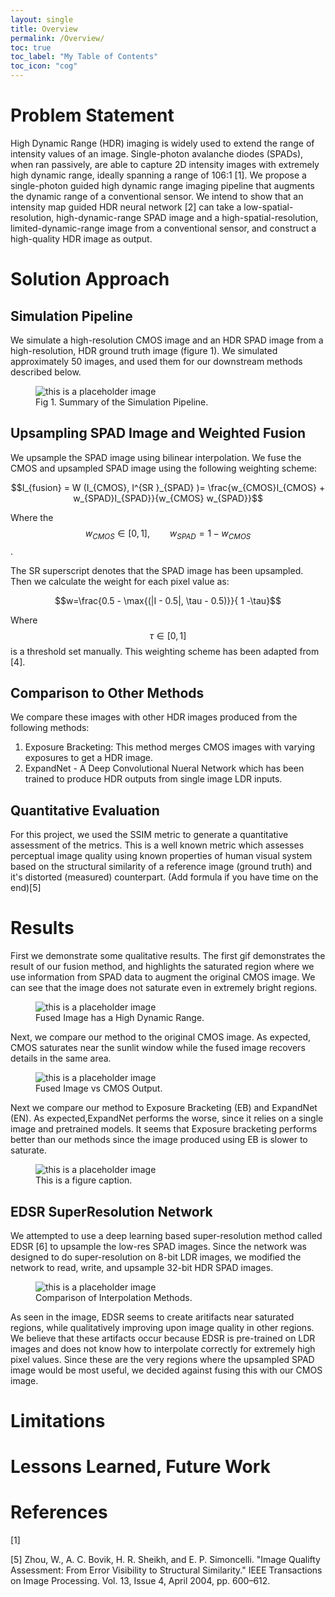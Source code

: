 ```yaml
---
layout: single
title: Overview
permalink: /Overview/
toc: true
toc_label: "My Table of Contents"
toc_icon: "cog"
---
```


# Problem Statement
<!-- In this project, we seek to fuse images from two different sensors to create a hybrid image which encodes a large range of scene brightnesses (high dynamic range) and contains high spatial resolution. We work with the following sensors:

### (i). CMOS Sensor 

Complementary metal–oxide–semiconductor (CMOS) sensors are the current industrial standard, and are used in most modern smart phones. These sensors produce images with high spatial resolution, but the images produced are 8-bit since the sensor . 


### (ii). SPAD Sensor

Single-Photon-Avalanche Diode (SPAD)  32-bit image from a Suign -->


High Dynamic Range (HDR) imaging is widely used to extend the range of intensity values of an image. Single-photon avalanche diodes (SPADs), when ran passively, are able to capture 2D intensity images with extremely high dynamic range, ideally spanning a range of 106:1 [1]. We propose a single-photon guided high dynamic range imaging pipeline that augments the dynamic range of a conventional sensor. We intend to show that an intensity map guided HDR neural network [2] can take a low-spatial-resolution, high-dynamic-range SPAD image and a high-spatial-resolution, limited-dynamic-range image from a conventional sensor, and construct a high-quality HDR image as output.   

# Solution Approach 

## Simulation Pipeline

We simulate a high-resolution CMOS image and an HDR SPAD image from a high-resolution, HDR ground truth image (figure 1). We simulated approximately 50 images, and used them for our downstream methods described below. 


<figure>
  <img src="/CS639Project/assets/images_project/Selection_752.png" alt="this is a placeholder image">
  <figcaption>Fig 1. Summary of the Simulation Pipeline.</figcaption>
</figure>

## Upsampling SPAD Image and Weighted Fusion
We upsample the SPAD image using bilinear interpolation. We fuse the CMOS and upsampled SPAD image using the following weighting scheme:


$$I_{fusion} = W (I_{CMOS}, I^{SR }_{SPAD} )=  \frac{w_{CMOS}I_{CMOS} + w_{SPAD}I_{SPAD}}{w_{CMOS} w_{SPAD}}$$

Where the $$w_{CMOS} \in [0, 1], \qquad w_{SPAD} = 1 - w_{CMOS}$$. 

The SR superscript denotes that the SPAD image has been upsampled. Then we calculate the weight for each pixel value as:

$$w=\frac{0.5 - \max{(|I - 0.5|, \tau - 0.5)}}{ 1 -\tau}$$

Where $$ \tau \in [0, 1] $$ is a threshold set manually. This weighting scheme has been adapted from [4].

## Comparison to Other Methods

We compare these images with other HDR images produced from the following methods: 

1. Exposure Bracketing: This method merges CMOS images with varying exposures to get a HDR image. 
2. ExpandNet - A Deep Convolutional Nueral Network which has been trained to produce HDR outputs from single image LDR inputs.


## Quantitative Evaluation
For this project, we used the SSIM metric to generate a quantitative assessment of the metrics. This is a well known metric which assesses perceptual image quality using known properties of human visual system based on the structural similarity of a reference image (ground truth) and it's distorted (measured) counterpart. (Add formula if you have time on the end)[5] 


# Results
First we demonstrate some qualitative results.  The first gif demonstrates the result of our fusion method, and highlights the saturated region where we use information from SPAD data to augment the original CMOS image. We can see that the image does not saturate even in extremely bright regions. 


<figure>
  <img src="/CS639Project/assets/images_project/FusionHDR.gif" alt="this is a placeholder image">
  <figcaption>Fused Image has a High Dynamic Range.</figcaption>
</figure>


Next, we compare our method to the original CMOS image. As expected, CMOS saturates near the sunlit window while the fused image recovers details in the same area. 

<figure>
  <img src="/CS639Project/assets/images_project/FusionVsCMOS.gif" alt="this is a placeholder image">
  <figcaption>Fused Image vs CMOS Output.</figcaption>
</figure>


Next we compare our method to Exposure Bracketing (EB) and ExpandNet (EN). As expected,ExpandNet performs the worse, since it relies on a single image and pretrained models. It seems that Exposure bracketing performs better than our methods since the image produced using EB is slower to saturate. 



<figure>
  <img src="/CS639Project/assets/images_project/FusionVsEBVsEN.gif" alt="this is a placeholder image">
  <figcaption>This is a figure caption.</figcaption>
</figure>

## EDSR SuperResolution Network

We attempted to use a deep learning based super-resolution method called EDSR [6] to upsample the low-res SPAD images. Since the network was designed to do super-resolution on 8-bit LDR images, we modified the network to read, write, and upsample 32-bit HDR SPAD images. 



<figure>
  <img src="/CS639Project/assets/images_project/EDSROutput.gif" alt="this is a placeholder image">
  <figcaption>Comparison of Interpolation Methods.</figcaption>
</figure>

As seen in the image, EDSR seems to create aritifacts near saturated regions, while qualitatively improving upon image quality in other regions. We believe that these artifacts occur because EDSR is pre-trained on LDR images and does not know how to interpolate correctly for extremely high pixel values. Since these are the very regions where the upsampled SPAD image would be most useful, we decided against fusing this with our CMOS image. 


# Limitations



# Lessons Learned, Future Work


# References
[1] 


[5] Zhou, W., A. C. Bovik, H. R. Sheikh, and E. P. Simoncelli. "Image Qualifty Assessment: From Error Visibility to Structural Similarity." IEEE Transactions on Image Processing. Vol. 13, Issue 4, April 2004, pp. 600–612.